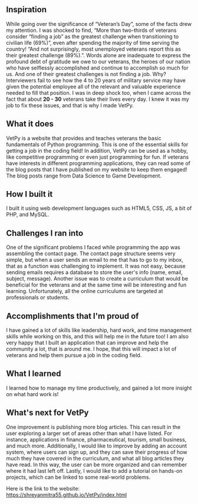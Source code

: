 


## Inspiration
While going over the significance of “Veteran’s Day”, some of the facts drew my attention. I was shocked to find, “More than two-thirds of veterans consider “finding a job” as the greatest challenge when transitioning to civilian life (69%)”, even after spending the majority of time serving the country! “And not surprisingly, most unemployed veterans report this as their greatest challenge (89%).”. Words alone are inadequate to express the profound debt of gratitude we owe to our veterans, the heroes of our nation who have selflessly accomplished and continue to accomplish so much for us. And one of their greatest challenges is not finding a job. Why? Interviewers fail to see how the 4 to 20 years of military service may have given the potential employee all of the relevant and valuable experience needed to fill that position. I was in deep shock too, when I came across the fact that about **20 - 30** veterans take their lives every day. I knew it was my job to fix these issues, and that is why I made VetPy.

## What it does
VetPy is a website that provides and teaches veterans the basic fundamentals of Python programming. This is one of the essential skills for getting a job in the coding field! In addition, VetPy can be used as a hobby, like competitive programming or even just programming for fun. If veterans have interests in different programming applications, they can read some of the blog posts that I have published on my website to keep them engaged! The blog posts range from Data Science to Game Development. 

## How I built it
I built it using web development languages such as HTML5, CSS, JS, a bit of PHP, and MySQL. 

## Challenges I ran into
One of the significant problems I faced while programming the app was assembling the contact page. The contact page structure seems very simple, but when a user sends an email to me that has to go to my inbox, that as a function was challenging to implement. It was not easy, because sending emails requires a database to store the user's info (name, email, subject, message). Another issue was to create a curriculum that would be beneficial for the veterans and at the same time will be interesting and fun learning. Unfortunately, all the online curriculums are targeted at professionals or students. 

## Accomplishments that I'm proud of
I have gained a lot of skills like leadership, hard work, and time management skills while working on this, and this will help me in the future too! I am also very happy that I built an application that can improve and help the community a lot, that is around me. I hope, that this will impact a lot of veterans and help them pursue a job in the coding field. 

## What I learned
I learned how to manage my time productively, and gained a lot more insight on what hard work is!

## What's next for VetPy
One improvement is publishing more blog articles. This can result in the user exploring a larger set of areas other than what I have listed. For instance, applications in finance, pharmaceutical, tourism, small business, and much more. Additionally, I would like to improve by adding an account system, where users can sign up, and they can save their progress of how much they have covered in the curriculum, and what all blog articles they have read. In this way, the user can be more organized and can remember where it had last left off. Lastly, I would like to add a tutorial on hands-on projects, which can be linked to some real-world problems. 

Here is the link to the website: https://shreyanmitra55.github.io/VetPy/index.html
